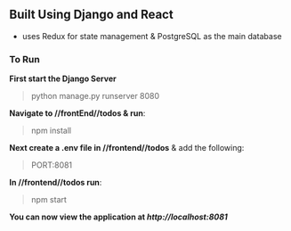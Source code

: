 ## Built Using Django and React

- uses Redux for state management & PostgreSQL as the main database

### To Run

**First start the Django Server**

> python manage.py runserver 8080

**Navigate to //frontEnd//todos & run**:

> npm install

**Next create a .env file in //frontend//todos** & add the following:

> PORT:8081

**In //frontend//todos run**:

> npm start

**You can now view the application at _http://localhost:8081_**
